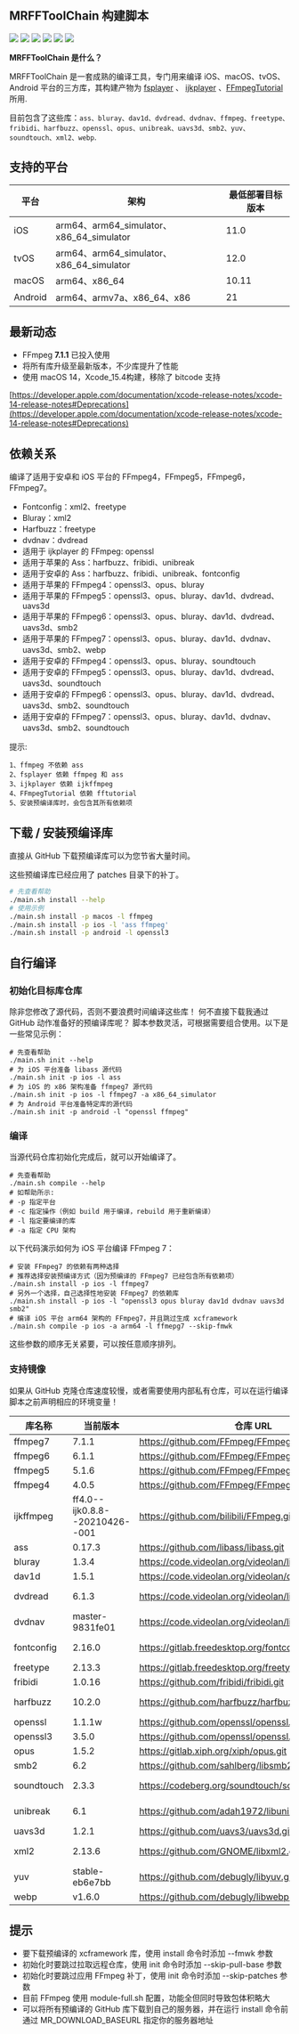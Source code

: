 ## MRFFToolChain 构建脚本

![](https://img.shields.io/github/downloads/debugly/MRFFToolChainBuildShell/total) <img src="https://img.shields.io/badge/Platform-%20iOS%20macOS%20tvOS%20Android-blue.svg"> <img src="https://img.shields.io/badge/FFmpeg-%207.1.1%20-28b463.svg"> <img src="https://img.shields.io/badge/FFmpeg-%206.1.1%20-138d75.svg"> <img src="https://img.shields.io/badge/FFmpeg-%205.1.6%20-17a589.svg"> <img src="https://img.shields.io/badge/FFmpeg-%204.0.5%20-1abc9c.svg">

**MRFFToolChain 是什么？**

MRFFToolChain 是一套成熟的编译工具，专门用来编译 iOS、macOS、tvOS、Android 平台的三方库，其构建产物为 [fsplayer](https://github.com/debugly/fsplayer) 、 [ijkplayer](https://github.com/debugly/ijkplayer) 、[FFmpegTutorial](https://github.com/debugly/FFmpegTutorial) 所用.

目前包含了这些库：`ass、bluray、dav1d、dvdread、dvdnav、ffmpeg、freetype、fribidi、harfbuzz、openssl、opus、unibreak、uavs3d、smb2、yuv、soundtouch、xml2、webp`.

## 支持的平台

| 平台      | 架构                            | 最低部署目标版本 |
| -------- | -------------------------------------- | ------------------------- |
| iOS      | arm64、arm64_simulator、x86_64_simulator | 11.0                      |
| tvOS     | arm64、arm64_simulator、x86_64_simulator | 12.0                      |
| macOS    | arm64、x86_64                           | 10.11                     |
| Android  | arm64、armv7a、x86_64、x86                | 21                        |

## 最新动态

- FFmpeg **7.1.1** 已投入使用
- 将所有库升级至最新版本，不少库提升了性能
- 使用 macOS 14，Xcode_15.4构建，移除了 bitcode 支持

[https://developer.apple.com/documentation/xcode-release-notes/xcode-14-release-notes#Deprecations](https://developer.apple.com/documentation/xcode-release-notes/xcode-14-release-notes#Deprecations)

## 依赖关系

编译了适用于安卓和 iOS 平台的 FFmpeg4，FFmpeg5，FFmpeg6，FFmpeg7。

- Fontconfig：xml2、freetype
- Bluray：xml2
- Harfbuzz：freetype
- dvdnav：dvdread
- 适用于 ijkplayer 的 FFmpeg: openssl
- 适用于苹果的 Ass：harfbuzz、fribidi、unibreak
- 适用于安卓的 Ass：harfbuzz、fribidi、unibreak、fontconfig
- 适用于苹果的 FFmpeg4：openssl3、opus、bluray
- 适用于苹果的 FFmpeg5：openssl3、opus、bluray、dav1d、dvdread、uavs3d
- 适用于苹果的 FFmpeg6：openssl3、opus、bluray、dav1d、dvdread、uavs3d、smb2
- 适用于苹果的 FFmpeg7：openssl3、opus、bluray、dav1d、dvdnav、uavs3d、smb2、webp
- 适用于安卓的 FFmpeg4：openssl3、opus、bluray、soundtouch
- 适用于安卓的 FFmpeg5：openssl3、opus、bluray、dav1d、dvdread、uavs3d、soundtouch
- 适用于安卓的 FFmpeg6：openssl3、opus、bluray、dav1d、dvdread、uavs3d、smb2、soundtouch
- 适用于安卓的 FFmpeg7：openssl3、opus、bluray、dav1d、dvdnav、uavs3d、smb2、soundtouch

提示: 

```
1、ffmpeg 不依赖 ass
2、fsplayer 依赖 ffmpeg 和 ass
3、ijkplayer 依赖 ijkffmpeg
4、FFmpegTutorial 依赖 fftutorial
5、安装预编译库时，会包含其所有依赖项
```

## 下载 / 安装预编译库

直接从 GitHub 下载预编译库可以为您节省大量时间。

这些预编译库已经应用了 patches 目录下的补丁。

```bash
# 先查看帮助
./main.sh install --help
# 使用示例
./main.sh install -p macos -l ffmpeg
./main.sh install -p ios -l 'ass ffmpeg'
./main.sh install -p android -l openssl3
```

## 自行编译

### 初始化目标库仓库

除非您修改了源代码，否则不要浪费时间编译这些库！
何不直接下载我通过 GitHub 动作准备好的预编译库呢？
脚本参数灵活，可根据需要组合使用。以下是一些常见示例：

```
# 先查看帮助
./main.sh init --help
# 为 iOS 平台准备 libass 源代码
./main.sh init -p ios -l ass
# 为 iOS 的 x86 架构准备 ffmpeg7 源代码
./main.sh init -p ios -l ffmpeg7 -a x86_64_simulator
# 为 Android 平台准备特定库的源代码
./main.sh init -p android -l "openssl ffmpeg"
```

### 编译

当源代码仓库初始化完成后，就可以开始编译了。

```
# 先查看帮助
./main.sh compile --help
# 如帮助所示:
# -p 指定平台
# -c 指定操作（例如 build 用于编译，rebuild 用于重新编译）
# -l 指定要编译的库
# -a 指定 CPU 架构
```

以下代码演示如何为 iOS 平台编译 FFmpeg 7：

```
# 安装 FFmpeg7 的依赖有两种选择
# 推荐选择安装预编译方式（因为预编译的 FFmpeg7 已经包含所有依赖项）
./main.sh install -p ios -l ffmpeg7
# 另外一个选择，自己选择性地安装 FFmpeg7 的依赖库
./main.sh install -p ios -l "openssl3 opus bluray dav1d dvdnav uavs3d smb2"
# 编译 iOS 平台 arm64 架构的 FFmpeg7，并且跳过生成 xcframework
./main.sh compile -p ios -a arm64 -l ffmepg7 --skip-fmwk
```

这些参数的顺序无关紧要，可以按任意顺序排列。

### 支持镜像

如果从 GitHub 克隆仓库速度较慢，或者需要使用内部私有仓库，可以在运行编译脚本之前声明相应的环境变量！

| 库名称        | 当前版本      | 仓库 URL      | 镜像仓库 URL   |
| --------------- |----------- | ----------- | ------------ |
| ffmpeg7     | 7.1.1           | https://github.com/FFmpeg/FFmpeg.git                     | export GIT_FFMPEG_UPSTREAM=git@xx:yy/FFmpeg.git        |
| ffmpeg6     | 6.1.1           | https://github.com/FFmpeg/FFmpeg.git                     | export GIT_FFMPEG_UPSTREAM=git@xx:yy/FFmpeg.git        |
| ffmpeg5     | 5.1.6           | https://github.com/FFmpeg/FFmpeg.git                     | export GIT_FFMPEG_UPSTREAM=git@xx:yy/FFmpeg.git        |
| ffmpeg4     | 4.0.5           | https://github.com/FFmpeg/FFmpeg.git                     | export GIT_FFMPEG_UPSTREAM=git@xx:yy/FFmpeg.git        |
| ijkffmpeg   | ff4.0--ijk0.8.8--20210426--001 | https://github.com/bilibili/FFmpeg.git    | export GIT_IJKFFMPEG_UPSTREAM=git@xx:yy/FFmpeg.git     |
| ass        | 0.17.3          | https://github.com/libass/libass.git                     | export GIT_ASS_UPSTREAM=git@xx:yy/libass.git           |
| bluray     | 1.3.4           | https://code.videolan.org/videolan/libbluray.git         | export GIT_BLURAY_UPSTREAM=git@xx:yy/libbluray.git     |
| dav1d      | 1.5.1           | https://code.videolan.org/videolan/dav1d.git             | export GIT_DAV1D_UPSTREAM=git@xx:yy/dav1d.git          |
| dvdread    | 6.1.3           | https://code.videolan.org/videolan/libdvdread.git        | export GIT_DVDREAD_UPSTREAM=git@xx:yy/libdvdread.git   |
| dvdnav     | master-9831fe01 | https://code.videolan.org/videolan/libdvdnav.git         | export GIT_DVDNAV_UPSTREAM=git@xx:yy/libdvdnav.git     |
| fontconfig | 2.16.0          | https://gitlab.freedesktop.org/fontconfig/fontconfig.git | export GIT_FONTCONFIG_UPSTREAM=git@xx:yy/fontconfig.git  |
| freetype   | 2.13.3          | https://gitlab.freedesktop.org/freetype/freetype.git     | export GIT_FREETYPE_UPSTREAM=git@xx:yy/freetype.git    |
| fribidi    | 1.0.16          | https://github.com/fribidi/fribidi.git                   | export GIT_FRIBIDI_UPSTREAM=git@xx:yy/fribidi.git      |
| harfbuzz   | 10.2.0          | https://github.com/harfbuzz/harfbuzz.git                 | export GIT_HARFBUZZ_UPSTREAM=git@xx:yy/harfbuzz.git    |
| openssl    | 1.1.1w          | https://github.com/openssl/openssl.git                   | export GIT_OPENSSL_UPSTREAM=git@xx:yy/openssl.git      |
| openssl3    | 3.5.0          | https://github.com/openssl/openssl.git                   | export GIT_OPENSSL_UPSTREAM=git@xx:yy/openssl.git      |
| opus       | 1.5.2           | https://gitlab.xiph.org/xiph/opus.git                    | export GIT_OPUS_UPSTREAM=git@xx:yy/opus.git            |
| smb2       | 6.2             | https://github.com/sahlberg/libsmb2.git                  | export GIT_SMB2_UPSTREAM=git@xx:yy/libsmb2.git           |
| soundtouch | 2.3.3           | https://codeberg.org/soundtouch/soundtouch.git           | export GIT_SOUNDTOUCH_UPSTREAM=git@xx:yy/soundtouch.git  |
| unibreak   | 6.1             | https://github.com/adah1972/libunibreak.git              | export GIT_UNIBREAK_UPSTREAM=git@xx:yy/libunibreak.git |
| uavs3d     | 1.2.1           | https://github.com/uavs3/uavs3d.git                      | export GIT_UAVS3D_UPSTREAM=git@xx:yy/UAVS3D.git          |
| xml2       | 2.13.6          | https://github.com/GNOME/libxml2.git                     | export GIT_FONTCONFIG_UPSTREAM=git@xx:yy/fontconfig.git  |
| yuv        | stable-eb6e7bb  | https://github.com/debugly/libyuv.git                    | export GIT_YUV_UPSTREAM=git@xx:yy/yuv.git                |
| webp       | v1.6.0 | https://github.com/debugly/libwebp.git | export GIT_WEBP_UPSTREAM=git@xx:yy/webp.git |

## 提示

- 要下载预编译的 xcframework 库，使用 install 命令时添加 --fmwk 参数
- 初始化时要跳过拉取远程仓库，使用 init 命令时添加 --skip-pull-base 参数
- 初始化时要跳过应用 FFmpeg 补丁，使用 init 命令时添加 --skip-patches 参数
- 目前 FFmpeg 使用 module-full.sh 配置，功能全但同时导致包体积略大
- 可以将所有预编译的 GitHub 库下载到自己的服务器，并在运行 install 命令前通过 MR\_DOWNLOAD\_BASEURL 指定你的服务器地址
